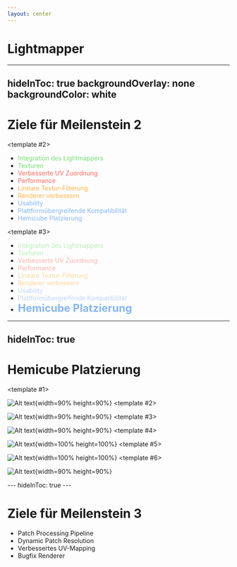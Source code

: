 ```yaml
---
layout: center
---
```


# Lightmapper

---
hideInToc: true
backgroundOverlay: none
backgroundColor: white
---

# Ziele für Meilenstein 2

<v-switch>
<template #0>

- Integration des Lightmappers
- Texturen
- Verbesserte UV Zuordnung
- Performance
- Lineare Textur-Filterung
- Renderer verbessern
</template>
<template #1>

- <span style="color: #77dd77;">Integration des Lightmappers</span>
- <span style="color: #77dd77;">Texturen</span>
- <span style="color: #ff6961;">Verbesserte UV Zuordnung</span>
- <span style="color: #ff6961;">Performance</span>
- <span style="color: #ffb347;">Lineare Textur-Filterung</span>
- <span style="color: #ffb347;">Renderer verbessern</span>
</template>

<template #2>

- <span style="color: #77dd77;">Integration des Lightmappers</span>
- <span style="color: #77dd77;">Texturen</span>
- <span style="color: #ff6961;">Verbesserte UV Zuordnung</span>
- <span style="color: #ff6961;">Performance</span>
- <span style="color: #ffb347;">Lineare Textur-Filterung</span>
- <span style="color: #ffb347;">Renderer verbessern</span>
- <span style="color: #84b6f4;">Usability</span>
- <span style="color: #84b6f4;">Plattformübergreifende Kompatibilität</span>
- <span style="color: #84b6f4;">Hemicube Platzierung</span>
</template>

<template #3>

- <span style="color: #77dd77;opacity: 0.5;">Integration des Lightmappers</span>
- <span style="color: #77dd77;opacity: 0.5;">Texturen</span>
- <span style="color: #ff6961;opacity: 0.5;">Verbesserte UV Zuordnung</span>
- <span style="color: #ff6961;opacity: 0.5;">Performance</span>
- <span style="color: #ffb347;opacity: 0.5;">Lineare Textur-Filterung</span>
- <span style="color: #ffb347;opacity: 0.5;">Renderer verbessern</span>
- <span style="color: #84b6f4;opacity: 0.5;">Usability</span>
- <span style="color: #84b6f4;opacity: 0.5;">Plattformübergreifende Kompatibilität</span>
- **<span style="color: #84b6f4; font-size: 24px;">Hemicube Platzierung</span>**
</template>
</v-switch>

---
hideInToc: true
---

# Hemicube Platzierung

<v-switch>
<template #0>

![Alt text](/img/fabian/img_hemicube_placement.png){width=90% height=90%}
</template>
<template #1>

![Alt text](/img/fabian/img_hemicube_pov.png){width=90% height=90%}
</template>
<template #2>

![Alt text](/img/fabian/img_hemicube_placement.png){width=90% height=90%}
</template>
<template #3>

![Alt text](/img/fabian/img_ref.png){width=90% height=90%}
</template>
<template #4>

<style>
img {
  image-rendering: pixelated;
}
</style>

![Alt text](/img/fabian/img_uvs.png){width=100% height=100%}
</template>
<template #5>

<style>
img {
  image-rendering: pixelated;
}
</style>

![Alt text](/img/fabian/img_lm_nofill.png){width=100% height=100%}
</template>
<template #6>

<style>
img {
  image-rendering: pixelated;
}
</style>

![Alt text](/img/fabian/img_lm_filled.png){width=90% height=90%}

</template>
</v-switch>
---
hideInToc: true
---

# Ziele für Meilenstein 3

- Patch Processing Pipeline
- Dynamic Patch Resolution
- Verbessertes UV-Mapping
- Bugfix Renderer



